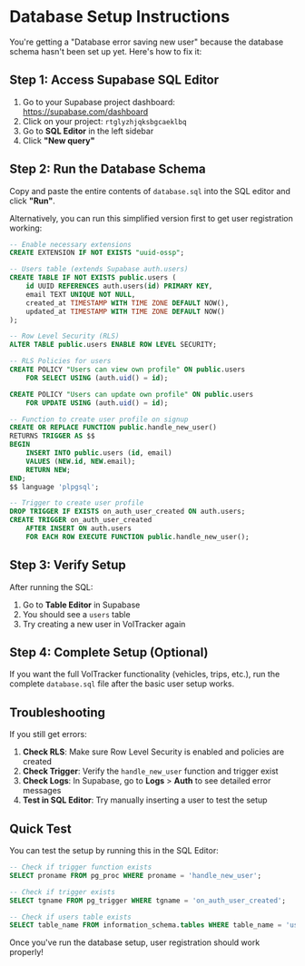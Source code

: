 # Database Setup Instructions

You're getting a "Database error saving new user" because the database schema hasn't been set up yet. Here's how to fix it:

## Step 1: Access Supabase SQL Editor

1. Go to your Supabase project dashboard: https://supabase.com/dashboard
2. Click on your project: `rtglyzhjqksbgcaeklbq`
3. Go to **SQL Editor** in the left sidebar
4. Click **"New query"**

## Step 2: Run the Database Schema

Copy and paste the entire contents of `database.sql` into the SQL editor and click **"Run"**.

Alternatively, you can run this simplified version first to get user registration working:

```sql
-- Enable necessary extensions
CREATE EXTENSION IF NOT EXISTS "uuid-ossp";

-- Users table (extends Supabase auth.users)
CREATE TABLE IF NOT EXISTS public.users (
    id UUID REFERENCES auth.users(id) PRIMARY KEY,
    email TEXT UNIQUE NOT NULL,
    created_at TIMESTAMP WITH TIME ZONE DEFAULT NOW(),
    updated_at TIMESTAMP WITH TIME ZONE DEFAULT NOW()
);

-- Row Level Security (RLS)
ALTER TABLE public.users ENABLE ROW LEVEL SECURITY;

-- RLS Policies for users
CREATE POLICY "Users can view own profile" ON public.users
    FOR SELECT USING (auth.uid() = id);

CREATE POLICY "Users can update own profile" ON public.users
    FOR UPDATE USING (auth.uid() = id);

-- Function to create user profile on signup
CREATE OR REPLACE FUNCTION public.handle_new_user()
RETURNS TRIGGER AS $$
BEGIN
    INSERT INTO public.users (id, email)
    VALUES (NEW.id, NEW.email);
    RETURN NEW;
END;
$$ language 'plpgsql';

-- Trigger to create user profile
DROP TRIGGER IF EXISTS on_auth_user_created ON auth.users;
CREATE TRIGGER on_auth_user_created
    AFTER INSERT ON auth.users
    FOR EACH ROW EXECUTE FUNCTION public.handle_new_user();
```

## Step 3: Verify Setup

After running the SQL:

1. Go to **Table Editor** in Supabase
2. You should see a `users` table
3. Try creating a new user in VolTracker again

## Step 4: Complete Setup (Optional)

If you want the full VolTracker functionality (vehicles, trips, etc.), run the complete `database.sql` file after the basic user setup works.

## Troubleshooting

If you still get errors:

1. **Check RLS**: Make sure Row Level Security is enabled and policies are created
2. **Check Trigger**: Verify the `handle_new_user` function and trigger exist
3. **Check Logs**: In Supabase, go to **Logs** > **Auth** to see detailed error messages
4. **Test in SQL Editor**: Try manually inserting a user to test the setup

## Quick Test

You can test the setup by running this in the SQL Editor:

```sql
-- Check if trigger function exists
SELECT proname FROM pg_proc WHERE proname = 'handle_new_user';

-- Check if trigger exists
SELECT tgname FROM pg_trigger WHERE tgname = 'on_auth_user_created';

-- Check if users table exists
SELECT table_name FROM information_schema.tables WHERE table_name = 'users' AND table_schema = 'public';
```

Once you've run the database setup, user registration should work properly!